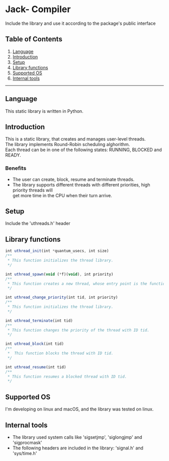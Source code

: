 <h1> Jack- Compiler</h1>
<p>Include the library and use it according to the package's public interface</p>

## Table of Contents

1. [Language](#Language)
2. [Introduction](#introduction)
3. [Setup](#setup)
4. [Library functions](#Library-functions)
5. [Supported OS](#supported-os)
6. [Internal tools](#Internal-tools)

---

## Language

This static library is written in Python.
<br>

## Introduction

This is a static library, that creates and manages user-level threads.<br>
The library implements Round-Robin scheduling alghorithm.<br>
Each thread can be in one of the following states: RUNNING, BLOCKED and READY.
<br>

### Benefits

- The user can create, block, resume and terminate threads.
- The library supports different threads with different priorities, high priority threads will<br>
  get more time in the CPU when their turn arrive.

## Setup

Include the 'uthreads.h' header
<br>

## Library functions

```typescript
int uthread_init(int *quantum_usecs, int size)
/**
 * This function initializes the thread library.
 */

int uthread_spawn(void (*f)(void), int priority)
/**
 * This function creates a new thread, whose entry point is the function f with the signature void f(void).
 */

int uthread_change_priority(int tid, int priority)
/**
 * This function initializes the thread library.
 */

int uthread_terminate(int tid)
/**
 * This function changes the priority of the thread with ID tid.
 */

int uthread_block(int tid)
/**
 *  This function blocks the thread with ID tid.
 */

int uthread_resume(int tid)
/**
 * This function resumes a blocked thread with ID tid.
 */

```

## Supported OS

I'm developing on linux and macOS, and the library was tested on linux.

## Internal tools


- The library used system calls like 'sigsetjmp', 'siglongjmp' and 'sigprocmask'
- The following headers are included in the library: 'signal.h' and 'sys/time.h'
    
